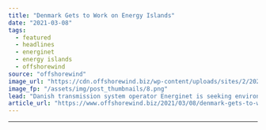 ```yaml
---
title: "Denmark Gets to Work on Energy Islands"
date: "2021-03-08"
tags: 
  - featured
  - headlines
  - energinet
  - energy islands
  - offshorewind
source: "offshorewind"
image_url: "https://cdn.offshorewind.biz/wp-content/uploads/sites/2/2021/03/08094005/Denmark-Starts-Energy-Island-Probes.png"
image_fp: "/assets/img/post_thumbnails/8.png"
lead: "Danish transmission system operator Energinet is seeking environmental engineering consultancy services for the energy"
article_url: "https://www.offshorewind.biz/2021/03/08/denmark-gets-to-work-on-energy-islands/"
---
```


---
